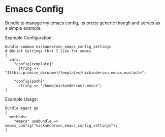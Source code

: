 # Emacs Config

Bundle to manage my emacs config, its pretty generic though and serves as a simple example.


Example Configuration:

```
bundle common nickanderson_emacs_config_settings
# @brief Settings that I like for emacs
{
  vars:
    "config[template]"
      string => "$(this.promise_dirname)/templates/nickanderson.emacs.mustache";

    "config[path]"
      string => "/home/nickanderson/.emacs";
}
```


Example Usage:

```
bundle agent go
{
  methods:
    "emacs" usebundle => emacs_config("nickanderson_emacs_config_settings");
}
```
